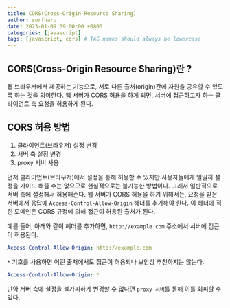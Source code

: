```yaml
---
title: CORS(Cross-Origin Resource Sharing)
author: surfharu
date: 2023-01-09 09:00:00 +0800
categories: [javascript]
tags: [javascript, cors] # TAG names should always be lowercase
---
```


## CORS(Cross-Origin Resource Sharing)란 ?
 웹 브라우저에서 제공하는 기능으로, 서로 다른 출처(origin)간에 자원을 공유할 수 있도록 하는 것을 의미한다. 웹 서버가 CORS 허용을 하게 되면, 서버에 접근하고자 하는 클라이언트 측 요청을 허용하게 된다.

## CORS 허용 방법
1. 클라이언트(브라우저) 설정 변경 
2. 서버 측 설정 변경 
3. proxy 서버 사용 

먼저 클라이언트(브라우저)에서 설정을 통해 허용할 수 있지만 사용자들에게 일일히 설정을 가이드 해줄 수는 없으므로 현실적으로는 불가능한 방법이다. 그래서 일반적으로 서버 측에 설정해서 허용해준다. 웹 서버가 CORS 허용을 하기 위해서는, 요청을 받은 서버에서 응답에 `Access-Control-Allow-Origin` 헤더를 추가해야 한다. 이 헤더에 적힌 도메인은 CORS 규정에 의해 접근이 허용된 출처가 된다.  

예를 들어, 아래와 같이 헤더를 추가하면, `http://example.com` 주소에서 서버에 접근이 허용된다.

```yaml
Access-Control-Allow-Origin: http://example.com
```

`*` 기호를 사용하면 어떤 출처에서도 접근이 허용되나 보안상 추천하지는 않는다.

```yaml
Access-Control-Allow-Origin: *
```

만약 서버 측에 설정을 불가피하게 변경할 수 없다면 `proxy 서버`를 통해 이를 회피할 수 있다.
